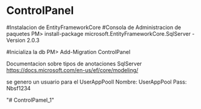 # ControlPanel

#Instalacion de EntityFrameworkCore
#Consola de Administracion de paquetes
PM> install-package microsoft.EntityFrameworkCore.SqlServer -Version 2.0.3

#Inicializa la db
PM> Add-Migration ControlPanel 

Documentacion sobre tipos de anotaciones SqlServer
https://docs.microsoft.com/en-us/ef/core/modeling/


se genero un usuario para el UserAppPooll
Nombre: UserAppPool
Pass: Nbsf1234

"# ControlPamel_1" 
